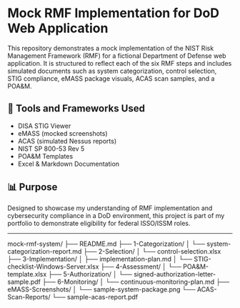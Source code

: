 # Mock RMF Implementation for DoD Web Application

This repository demonstrates a mock implementation of the NIST Risk Management Framework (RMF) for a fictional Department of Defense web application. It is structured to reflect each of the six RMF steps and includes simulated documents such as system categorization, control selection, STIG compliance, eMASS package visuals, ACAS scan samples, and a POA&M.

## 🔐 Tools and Frameworks Used
- DISA STIG Viewer
- eMASS (mocked screenshots)
- ACAS (simulated Nessus reports)
- NIST SP 800-53 Rev 5
- POA&M Templates
- Excel & Markdown Documentation

## 📊 Purpose
Designed to showcase my understanding of RMF implementation and cybersecurity compliance in a DoD environment, this project is part of my portfolio to demonstrate eligibility for federal ISSO/ISSM roles.

---
mock-rmf-system/
├── README.md
├── 1-Categorization/
│   └── system-categorization-report.md
├── 2-Selection/
│   └── control-selection.xlsx
├── 3-Implementation/
│   ├── implementation-plan.md
│   └── STIG-checklist-Windows-Server.xlsx
├── 4-Assessment/
│   └── POA&M-template.xlsx
├── 5-Authorization/
│   └── signed-authorization-letter-sample.pdf
├── 6-Monitoring/
│   └── continuous-monitoring-plan.md
├── eMASS-Screenshots/
│   └── sample-system-package.png
└── ACAS-Scan-Reports/
    └── sample-acas-report.pdf

